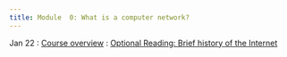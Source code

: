 ```yaml
---
title: Module  0: What is a computer network?
---
```


Jan 22
: [Course overview](https://canvas.cornell.edu/files/9797520/download?download_frd=1)
  : [Optional Reading: Brief history of the Internet](https://www.internetsociety.org/internet/history-internet/brief-history-internet/)



